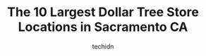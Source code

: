 ---
layout: ampstory
image: https://i0.wp.com/www.depkes.org/wp-content/uploads/2023/06/dollar-tree-0-in-sacramento-ca-1685965681.jpeg?resize=640,853
author: techidn
featured: false
description: Discover the impressive array of Dollar Tree options in Sacramento CA, where you can find 10 of the largest Dollar Tree establishments in the area. From renowned classics to hidden gems, Sac
title: The 10 Largest Dollar Tree Store Locations in Sacramento CA
cover:
   title: The 10 Largest Dollar Tree Store Locations in Sacramento CA
   subtitle: Rickpate
   background: https://www.depkes.org/wp-content/uploads/2023/06/dollar-tree-0-in-sacramento-ca-1685965681.jpeg

pages: 
 - layout: thirds
   top: <h1>#1 Dollar Tree</h1>
   bottom: "<p>Customer service is always good if they see you coming in the door the welcomeYou. Would like to see the candy needs to be stocked some more. If the security outside in t</p>"
   background: https://www.depkes.org/wp-content/uploads/2023/06/dollar-tree-1-in-sacramento-ca-1685965682.jpeg
   backgroundblur: true
 - layout: thirds
   top: <h1>#2 Dollar Tree</h1>
   bottom: "<p>6710 Folsom Blvd, Sacramento, CA 95819, United States</p>"
   background: https://www.depkes.org/wp-content/uploads/2023/06/dollar-tree-2-in-sacramento-ca-1685965682.jpeg
   cta:
      link: https://www.depkes.org/blog/the-10-largest-dollar-tree-store-locations-in-sacramento-ca/
      text: The 10 Largest Dollar Tree Store Locations in Sacramento CA
 - layout: thirds
   top: <h1>#3 Dollar Tree</h1>
   bottom: "<p>3015 W Capitol Ave, West Sacramento, CA 95691, United States</p>"
   background: https://www.depkes.org/wp-content/uploads/2023/06/dollar-tree-3-in-sacramento-ca-1685965683.jpeg
   cta:
      link: https://www.depkes.org/blog/the-10-largest-dollar-tree-store-locations-in-sacramento-ca/
      text: The 10 Largest Dollar Tree Store Locations in Sacramento CA
 - layout: thirds
   top: <h1>#4 Dollar Tree</h1>
   bottom: "<p>2540 Watt Ave, Sacramento, CA 95821, United States</p>"
   background: https://images.unsplash.com/photo-1613843873231-1447db182f97?ixlib=rb-4.0.3&ixid=MnwxMjA3fDB8MHxwaG90by1wYWdlfHx8fGVufDB8fHx8&auto=format&fit=crop&w=640&h=853&q=80
   cta:
      link: https://www.depkes.org/blog/the-10-largest-dollar-tree-store-locations-in-sacramento-ca/
      text: The 10 Largest Dollar Tree Store Locations in Sacramento CA
 - layout: thirds
   top: <h1>#5 Dollar Tree</h1>
   bottom: "<p>8126 Sheldon Rd, Elk Grove, CA 95758, United States</p>"
   background: https://images.unsplash.com/photo-1533998839656-76f5e4b2bccb?ixlib=rb-4.0.3&ixid=MnwxMjA3fDB8MHxwaG90by1wYWdlfHx8fGVufDB8fHx8&auto=format&fit=crop&w=640&h=853&q=80
   cta:
      link: https://www.depkes.org/blog/the-10-largest-dollar-tree-store-locations-in-sacramento-ca/
      text: The 10 Largest Dollar Tree Store Locations in Sacramento CA
 - layout: thirds
   top: <h1>#6 Dollar Tree</h1>
   bottom: "<p>1347 Florin Rd, Sacramento, CA 95831, United States</p>"
   background: https://images.unsplash.com/photo-1509114397022-ed747cca3f65?ixlib=rb-4.0.3&ixid=MnwxMjA3fDB8MHxwaG90by1wYWdlfHx8fGVufDB8fHx8&auto=format&fit=crop&w=640&h=853&q=80
   cta:
      link: https://www.depkes.org/blog/the-10-largest-dollar-tree-store-locations-in-sacramento-ca/
      text: The 10 Largest Dollar Tree Store Locations in Sacramento CA
 - layout: thirds
   top: <h1>#7 Dollar Tree</h1>
   bottom: "<p>3615 Northgate Blvd, Sacramento, CA 95834, United States</p>"
   background: https://images.unsplash.com/photo-1615749413727-825b59a857b5?ixlib=rb-4.0.3&ixid=MnwxMjA3fDB8MHxwaG90by1wYWdlfHx8fGVufDB8fHx8&auto=format&fit=crop&w=640&h=853&q=80
   cta:
      link: https://www.depkes.org/blog/the-10-largest-dollar-tree-store-locations-in-sacramento-ca/
      text: The 10 Largest Dollar Tree Store Locations in Sacramento CA
 - layout: thirds
   middle: Continue reading...
   background: https://images.unsplash.com/photo-1536745287225-21d689278fd1?ixlib=rb-4.0.3&ixid=MnwxMjA3fDB8MHxwaG90by1wYWdlfHx8fGVufDB8fHx8&auto=format&fit=crop&w=640&h=853&q=80
   cta:
      link: https://www.depkes.org/blog/the-10-largest-dollar-tree-store-locations-in-sacramento-ca/
      text: The 10 Largest Dollar Tree Store Locations in Sacramento CA
      
---